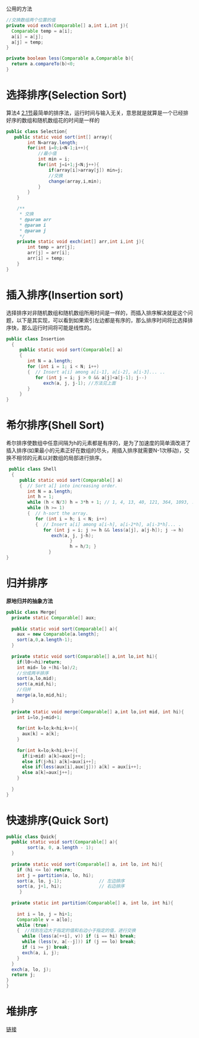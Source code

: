 公用的方法

```java
//交换数组两个位置的值
private void exch(Comparable[] a,int i,int j){
  Comparable temp = a[i];
  a[i] = a[j];
  a[j] = temp;
}
```



```java
private boolean less(Comparable a,Comparable b){
  return a.compareTo(b)<0;
}
```



# 选择排序(Selection Sort)

算法4 [2.1节](https://algs4.cs.princeton.edu/21elementary/)最简单的排序法，运行时间与输入无关，意思就是就算是一个已经排好序的数组和随机数组花的时间是一样的

```java
public class Selection{
   public static void sort(int[] array){
        int N=array.length;
        for(int i=0;i<N-1;i++){
            //最小值
            int min = i;
            for(int j=i+1;j<N;j++){
                if(array[i]>array[j]) min=j;
                //交换
                change(array,i,min);
            }
        }
    }

    /**
     * 交换
     * @param arr
     * @param i
     * @param j
     */
    private static void exch(int[] arr,int i,int j){
        int temp = arr[j];
        arr[j] = arr[i];
        arr[i] = temp;
    }
}
```



# 插入排序(Insertion sort)

选择排序对非随机数组和随机数组所用时间是一样的，而插入排序解决就是这个问题，以下是其实现，可以看到如果索引左边都是有序的，那么排序时间将比选择排序快，那么运行时间将可能是线性的。

```java
public class Insertion
  {
     public static void sort(Comparable[] a)
     {  
        int N = a.length;
        for (int i = 1; i < N; i++)
        {  // Insert a[i] among a[i-1], a[i-2], a[i-3]... ..
           for (int j = i; j > 0 && a[j]<a[j-1]; j--)
              exch(a, j, j-1); //方法见上面
        } 
     } 
}
```



# 希尔排序(Shell Sort)

希尔排序使数组中任意间隔为h的元素都是有序的，是为了加速度的简单滴改进了插入排序(如果最小的元素正好在数组的尽头，用插入排序就需要N-1次移动)，交换不相邻的元素以对数组的局部进行排序。

```java
 public class Shell
  {
     public static void sort(Comparable[] a)
     {  // Sort a[] into increasing order.
        int N = a.length;
        int h = 1;
        while (h < N/3) h = 3*h + 1; // 1, 4, 13, 40, 121, 364, 1093, ...
        while (h >= 1)
        {  // h-sort the array.
           for (int i = h; i < N; i++)
           {  // Insert a[i] among a[i-h], a[i-2*h], a[i-3*h]... .
              for (int j = i; j >= h && less(a[j], a[j-h]); j -= h)
                 exch(a, j, j-h);
						}
						h = h/3; }
				}
}

```

# 归并排序

**原地归并的抽象方法**

```java
public class Merge{
  private static Comparable[] aux;
  
  public static void sort(Comparable[] a){
    aux = new Comparable[a.length];
    sort(a,0,a.length-1);
  }
  
  private static void sort(Comparable[] a,int lo,int hi){
    if(l0<=hi)return;
    int mid= lo +(hi-lo)/2;
    //分成两半排序
    sort(a,lo,mid);
    sort(a,mid,hi);
    //归并
    merge(a,lo,mid,hi);
  }
  
  private static void merge(Comparable[] a,int lo,int mid, int hi){
    int i=lo,j=mid+1;
    
    for(int k=lo;k<hi;k++){
      aux[k] = a[k];
    }
    
    for(int k=lo;k<hi;k++){
      if(i>mid) a[k]=aux[j++];
      else if(j>hi) a[k]=aux[i++];
      else if(less(aux[i],aux[j])) a[k] = aux[i++];
      else a[k]=aux[j++];
    }
    
  }
}

```



# 快速排序(Quick Sort)



```java
public class Quick{
  public static void sort(Comparable[] a){
        sort(a, 0, a.length - 1);
  }
    
  private static void sort(Comparable[] a, int lo, int hi){
    if (hi <= lo) return;
    int j = partition(a, lo, hi);  
    sort(a, lo, j-1);              // 左边排序
    sort(a, j+1, hi);              // 右边排序
	 }
  
  private static int partition(Comparable[] a, int lo, int hi){  
    
    int i = lo, j = hi+1;           
    Comparable v = a[lo];            
    while (true)
    {  //找到左边大于指定的值和右边小于指定的值，进行交换
      while (less(a[++i], v)) if (i == hi) break;
      while (less(v, a[--j])) if (j == lo) break;
      if (i >= j) break;
      exch(a, i, j);
    }
  }
  exch(a, lo, j);
  return j;
}
}
```





# 堆排序

[链接](https://algs4.cs.princeton.edu/24pq/)